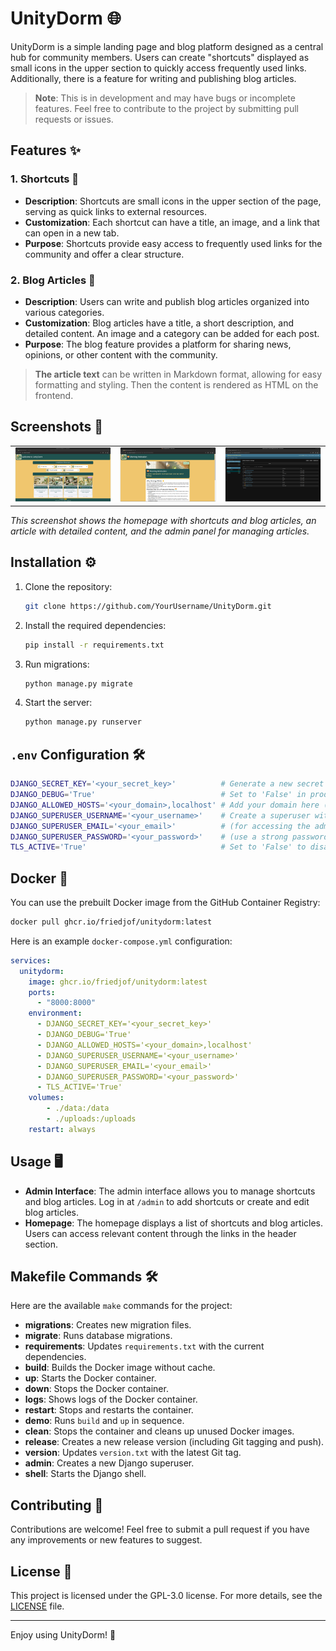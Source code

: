 # UnityDorm 🌐

UnityDorm is a simple landing page and blog platform designed as a central hub for community members. Users can create "shortcuts" displayed as small icons in the upper section to quickly access frequently used links. Additionally, there is a feature for writing and publishing blog articles.

> **Note**: This is in development and may have bugs or incomplete features. Feel free to contribute to the project by submitting pull requests or issues.

## Features ✨

### 1. Shortcuts 🚀
- **Description**: Shortcuts are small icons in the upper section of the page, serving as quick links to external resources.
- **Customization**: Each shortcut can have a title, an image, and a link that can open in a new tab.
- **Purpose**: Shortcuts provide easy access to frequently used links for the community and offer a clear structure.

### 2. Blog Articles 📝
- **Description**: Users can write and publish blog articles organized into various categories.
- **Customization**: Blog articles have a title, a short description, and detailed content. An image and a category can be added for each post.
- **Purpose**: The blog feature provides a platform for sharing news, opinions, or other content with the community.

> **The article text** can be written in Markdown format, allowing for easy formatting and styling. Then the content is rendered as HTML on the frontend.

## Screenshots 📸

<table>
  <tr>
    <td><img src="media/screenshots/demo-home.png" alt="Homepage" width="300"/></td>
    <td><img src="media/screenshots/demo-article-top.png" alt="Article" width="300"/></td>
    <td><img src="media/screenshots/demo-admin-panel-articles.png" alt="Admin" width="300"/></td>
  </tr>
</table>

_This screenshot shows the homepage with shortcuts and blog articles, an article with detailed content, and the admin panel for managing articles._

## Installation ⚙️

1. Clone the repository:
   ```bash
   git clone https://github.com/YourUsername/UnityDorm.git
   ```
2. Install the required dependencies:
   ```bash
   pip install -r requirements.txt
   ```
3. Run migrations:
   ```bash
   python manage.py migrate
   ```
4. Start the server:
   ```bash
   python manage.py runserver
   ```

## `.env` Configuration 🛠️
```bash
DJANGO_SECRET_KEY='<your_secret_key>'          # Generate a new secret key
DJANGO_DEBUG='True'                            # Set to 'False' in production
DJANGO_ALLOWED_HOSTS='<your_domain>,localhost' # Add your domain here (comma-separated values)
DJANGO_SUPERUSER_USERNAME='<your_username>'    # Create a superuser with these credentials
DJANGO_SUPERUSER_EMAIL='<your_email>'          # (for accessing the admin interface)
DJANGO_SUPERUSER_PASSWORD='<your_password>'    # (use a strong password)
TLS_ACTIVE='True'                              # Set to 'False' to disable HTTPS
```

## Docker 🐳

You can use the prebuilt Docker image from the GitHub Container Registry:

```bash
docker pull ghcr.io/friedjof/unitydorm:latest
```

Here is an example `docker-compose.yml` configuration:
```yaml
services:
  unitydorm:
    image: ghcr.io/friedjof/unitydorm:latest
    ports:
      - "8000:8000"
    environment:
      - DJANGO_SECRET_KEY='<your_secret_key>'
      - DJANGO_DEBUG='True'
      - DJANGO_ALLOWED_HOSTS='<your_domain>,localhost'
      - DJANGO_SUPERUSER_USERNAME='<your_username>'
      - DJANGO_SUPERUSER_EMAIL='<your_email>'
      - DJANGO_SUPERUSER_PASSWORD='<your_password>'
      - TLS_ACTIVE='True'
    volumes:
        - ./data:/data
        - ./uploads:/uploads
    restart: always
```

## Usage 🖥️

- **Admin Interface**: The admin interface allows you to manage shortcuts and blog articles. Log in at `/admin` to add shortcuts or create and edit blog articles.
- **Homepage**: The homepage displays a list of shortcuts and blog articles. Users can access relevant content through the links in the header section.

## Makefile Commands 🛠️

Here are the available `make` commands for the project:

- **migrations**: Creates new migration files.
- **migrate**: Runs database migrations.
- **requirements**: Updates `requirements.txt` with the current dependencies.
- **build**: Builds the Docker image without cache.
- **up**: Starts the Docker container.
- **down**: Stops the Docker container.
- **logs**: Shows logs of the Docker container.
- **restart**: Stops and restarts the container.
- **demo**: Runs `build` and `up` in sequence.
- **clean**: Stops the container and cleans up unused Docker images.
- **release**: Creates a new release version (including Git tagging and push).
- **version**: Updates `version.txt` with the latest Git tag.
- **admin**: Creates a new Django superuser.
- **shell**: Starts the Django shell.

## Contributing 🤝

Contributions are welcome! Feel free to submit a pull request if you have any improvements or new features to suggest.

## License 📜

This project is licensed under the GPL-3.0 license. For more details, see the [LICENSE](LICENSE) file.

---

Enjoy using UnityDorm! 🎉